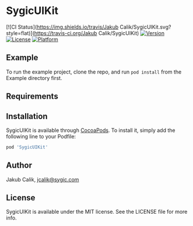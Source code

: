 # SygicUIKit

[![CI Status](https://img.shields.io/travis/Jakub Cali­k/SygicUIKit.svg?style=flat)](https://travis-ci.org/Jakub Cali­k/SygicUIKit)
[![Version](https://img.shields.io/cocoapods/v/SygicUIKit.svg?style=flat)](https://cocoapods.org/pods/SygicUIKit)
[![License](https://img.shields.io/cocoapods/l/SygicUIKit.svg?style=flat)](https://cocoapods.org/pods/SygicUIKit)
[![Platform](https://img.shields.io/cocoapods/p/SygicUIKit.svg?style=flat)](https://cocoapods.org/pods/SygicUIKit)

## Example

To run the example project, clone the repo, and run `pod install` from the Example directory first.

## Requirements

## Installation

SygicUIKit is available through [CocoaPods](https://cocoapods.org). To install
it, simply add the following line to your Podfile:

```ruby
pod 'SygicUIKit'
```

## Author

Jakub Cali­k, jcalik@sygic.com

## License

SygicUIKit is available under the MIT license. See the LICENSE file for more info.
